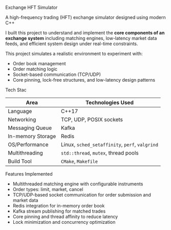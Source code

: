  Exchange HFT Simulator

A high-frequency trading (HFT) exchange simulator designed using modern C++

I built this project to understand and implement the **core components of an exchange system** including matching engines, low-latency market data feeds, and efficient system design under real-time constraints.

This project simulates a realistic environment to experiment with:
- Order book management
- Order matching logic
- Socket-based communication (TCP/UDP)
- Core pinning, lock-free structures, and low-latency design patterns



 Tech Stac

| Area               | Technologies Used                              |
|--------------------|-------------------------------------------------|
| Language           | C++17                                           |
| Networking         | TCP, UDP, POSIX sockets                         |
| Messaging Queue    | Kafka                                           |
| In-memory Storage  | Redis                                           |
| OS/Performance     | Linux, `sched_setaffinity`, `perf`, `valgrind` |
| Multithreading     | `std::thread`, `mutex`, thread pools            |
| Build Tool         | `CMake`, `Makefile`                             |



 Features Implemented

-  Multithreaded matching engine with configurable instruments  
-  Order types: limit, market, cancel  
-  TCP/UDP-based socket communication for order submission and market data  
-  Redis integration for in-memory order book  
-  Kafka stream publishing for matched trades  
-  Core pinning and thread affinity to reduce latency  
-  Lock minimization and concurrency optimization  








